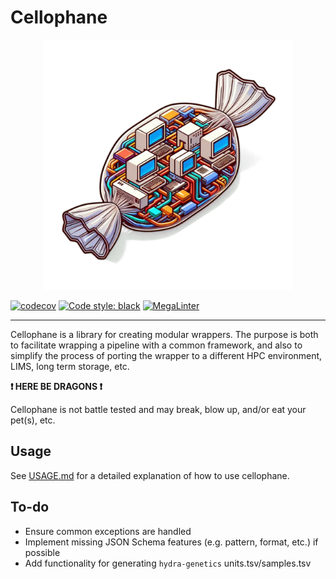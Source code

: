 <!-- markdownlint-disable MD033 Used for centered logo -->
<!-- markdownlint-disable MD013 Allow long lines -->
<!-- markdownlint-disable MD036 Used for disclaimer -->

# Cellophane

<p align="center">
  <img src="cellophane.png" width="400px" alt="Cellophane Logo"/>
</p>

[![codecov](https://codecov.io/gh/ClinicalGenomicsGBG/cellophane/graph/badge.svg?token=GQ6MOR6CYL)](https://codecov.io/gh/dodslaser/cellophane)
[![Code style: black](https://img.shields.io/badge/code%20style-black-000000.svg)](https://github.com/psf/black)
[![MegaLinter](https://github.com/ClinicalGenomicsGBG/cellophane/workflows/MegaLinter/badge.svg)](https://github.com/ClinicalGenomicsGBG/cellophane/actions?query=workflow%3AMegaLinter)

---

Cellophane is a library for creating modular wrappers. The purpose is both to facilitate wrapping a pipeline with a common framework, and also to simplify the process of porting the wrapper to a different HPC environment, LIMS, long term storage, etc.

**❗️ HERE BE DRAGONS ❗️**

Cellophane is not battle tested and may break, blow up, and/or eat your pet(s), etc.

## Usage

See [USAGE.md](USAGE.md) for a detailed explanation of how to use cellophane.

## To-do

- Ensure common exceptions are handled
- Implement missing JSON Schema features (e.g. pattern, format, etc.) if possible
- Add functionality for generating `hydra-genetics` units.tsv/samples.tsv
